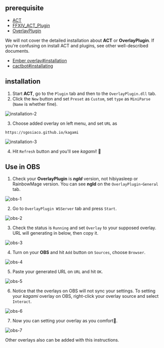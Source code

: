 ## prerequisite

- [ACT](http://advancedcombattracker.com/download.php)
- [FFXIV_ACT_Plugin](https://github.com/ravahn/FFXIV_ACT_Plugin/releases/latest)
- [OverlayPlugin](https://github.com/ngld/OverlayPlugin/releases/latest)

We will not cover the detailed installation about **ACT** or **OverlayPlugin**. If you're confusing on install ACT and plugins, see other well-described documents.

- [Ember overlay#installation](https://github.com/GoldenChrysus/ffxiv-ember-overlay#installation)
- [cactbot#installating](https://github.com/quisquous/cactbot#installing)

## installation

1. Start **ACT**, go to the `Plugin` tab and then to the `OverlayPlugin.dll` tab.
2. Click the `New` button and set `Preset` as `Custom`, set `type` as `MiniParse` (`Name` is whether fine).

![installation-2](https://user-images.githubusercontent.com/48747221/89060064-48a01b80-d39d-11ea-8e5a-411b58082a8e.png)

3. Choose added overlay on left menu, and set `URL` as

```
https://sgosiaco.github.io/kagami
```

![installation-3](https://user-images.githubusercontent.com/48747221/89060122-6c636180-d39d-11ea-9aba-508fc2751b44.png)

4. Hit `Refresh` button and you'll see *kagami*! 🎉



## Use in OBS

1. Check your **OverlayPlugin** is ***ngld*** version, not hibiyasleep or RainbowMage version. You can see **ngld** on the `OverlayPlugin`-`General` tab.

![obs-1](https://user-images.githubusercontent.com/48747221/89059833-de877680-d39c-11ea-9ab2-feb802b02c20.png)

2. Go to `OverlayPlugin WSServer` tab and press `Start`.

![obs-2](https://user-images.githubusercontent.com/48747221/89059865-f0691980-d39c-11ea-93ae-fa88d34bafc1.png)

3. Check the status is `Running` and set `Overlay` to your supposed overlay. URL will generating in below, then copy it.

![obs-3](https://user-images.githubusercontent.com/48747221/89059886-fb23ae80-d39c-11ea-927b-11939ec9ab06.png)

4. Turn on your **OBS** and hit `Add` button on `Sources`, choose `Browser`.

![obs-4](https://user-images.githubusercontent.com/48747221/89059914-0aa2f780-d39d-11ea-98de-8ee09f273ac0.png)

5. Paste your generated URL on `URL` and hit `OK`.

![obs-5](https://user-images.githubusercontent.com/48747221/89059945-17275000-d39d-11ea-9ac6-0e63110d75aa.png)

6. Notice that the overlays on OBS will not sync your settings. To setting your *kagami* overlay on OBS, right-click your overlay source and select `Interact`.

![obs-6](https://user-images.githubusercontent.com/48747221/89059974-20182180-d39d-11ea-879b-c527ead2dd30.png)

7. Now you can setting your overlay as you comfort🙌.

![obs-7](https://user-images.githubusercontent.com/48747221/89060019-2d351080-d39d-11ea-95bf-1bf451f9fca1.png)

Other overlays also can be added with this instructions.